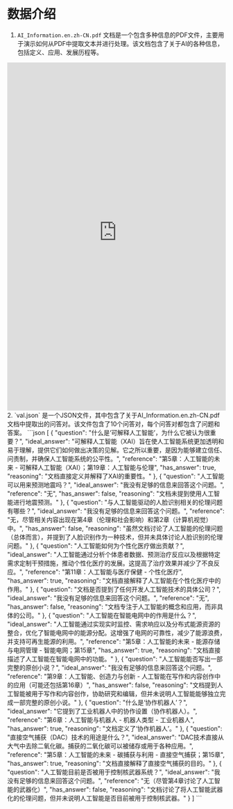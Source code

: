 
# 数据介绍
1. `AI_Information.en.zh-CN.pdf` 文档是一个包含多种信息的PDF文件，主要用于演示如何从PDF中提取文本并进行处理。该文档包含了关于AI的各种信息，包括定义、应用、发展历程等。
<iframe 
    src="https://raw.githubusercontent.com/hello-rag/hello-rag.github.io/1f2e7e7596330f6cda35dd7abb8f8cbb6e84c86b/data/AI_Information.en.zh-CN.pdf" 
    width="100%" 
    height="800px" 
    style="border: none;">
</iframe>
2. `val.json` 是一个JSON文件，其中包含了关于AI_Information.en.zh-CN.pdf文档中提取出的问答对。该文件包含了10个问答对，每个问答对都包含了问题和答案。
```json
[
    {
      "question": "什么是‘可解释人工智能’，为什么它被认为很重要？",
      "ideal_answer": "可解释人工智能（XAI）旨在使人工智能系统更加透明和易于理解，提供它们如何做出决策的见解。它之所以重要，是因为能够建立信任、问责制，并确保人工智能系统的公平性。",
      "reference": "第5章：人工智能的未来 - 可解释人工智能（XAI）；第19章：人工智能与伦理",
      "has_answer": true,
      "reasoning": "文档直接定义并解释了XAI的重要性。"
    },
    {
      "question": "人工智能可以用来预测地震吗？",
      "ideal_answer": "我没有足够的信息来回答这个问题。",
      "reference": "无",
      "has_answer": false,
      "reasoning": "文档未提到使用人工智能进行地震预测。"
    },
    {
      "question": "与人工智能驱动的人脸识别相关的伦理问题有哪些？",
      "ideal_answer": "我没有足够的信息来回答这个问题。",
      "reference": "无，尽管相关内容出现在第4章（伦理和社会影响）和第2章（计算机视觉）中。",
      "has_answer": false,
      "reasoning": "虽然文档讨论了人工智能的伦理问题（总体而言），并提到了人脸识别作为一种技术，但并未具体讨论人脸识别的伦理问题。"
    },
    {
      "question": "人工智能如何为个性化医疗做出贡献？",
      "ideal_answer": "人工智能通过分析个体患者数据、预测治疗反应以及根据特定需求定制干预措施，推动个性化医疗的发展。这提高了治疗效果并减少了不良反应。",
      "reference": "第11章：人工智能与医疗保健 - 个性化医疗",
      "has_answer": true,
      "reasoning": "文档直接解释了人工智能在个性化医疗中的作用。"
    },
    {
      "question": "文档是否提到了任何开发人工智能技术的具体公司？",
      "ideal_answer": "我没有足够的信息来回答这个问题。",
      "reference": "无",
      "has_answer": false,
      "reasoning": "文档专注于人工智能的概念和应用，而非具体的公司。"
    },
    {
      "question": "人工智能在智能电网中的作用是什么？",
      "ideal_answer": "人工智能通过实现实时监控、需求响应以及分布式能源资源的整合，优化了智能电网中的能源分配。这增强了电网的可靠性，减少了能源浪费，并支持可再生能源的利用。",
      "reference": "第5章：人工智能的未来 - 能源存储与电网管理 - 智能电网；第15章",
      "has_answer": true,
      "reasoning": "文档直接描述了人工智能在智能电网中的功能。"
    },
    {
      "question": "人工智能能否写出一部完整的原创小说？",
      "ideal_answer": "我没有足够的信息来回答这个问题。",
      "reference": "第9章：人工智能、创造力与创新 - 人工智能在写作和内容创作中的应用（可能还包括第16章）",
      "has_answer": false,
      "reasoning": "文档提到人工智能被用于写作和内容创作，协助研究和编辑，但并未说明人工智能能够独立完成一部完整的原创小说。"
    },
    {
      "question": "什么是‘协作机器人’？",
      "ideal_answer": "它提到了工业机器人中的协作设置（协作机器人）。",
      "reference": "第6章：人工智能与机器人 - 机器人类型 - 工业机器人",
      "has_answer": true,
      "reasoning": "文档定义了‘协作机器人’。"
    },
    {
      "question": "直接空气捕获（DAC）技术的用途是什么？",
      "ideal_answer": "DAC技术直接从大气中去除二氧化碳。捕获的二氧化碳可以被储存或用于各种应用。",
      "reference": "第5章：人工智能的未来 - 碳捕获与利用 - 直接空气捕获；第15章",
      "has_answer": true,
      "reasoning": "文档直接解释了直接空气捕获的目的。"
    },
    {
      "question": "人工智能目前是否被用于控制核武器系统？",
      "ideal_answer": "我没有足够的信息来回答这个问题。",
      "reference": "无（尽管第4章讨论了人工智能的武器化）",
      "has_answer": false,
      "reasoning": "文档讨论了将人工智能武器化的伦理问题，但并未说明人工智能是否目前被用于控制核武器。"
    }
]
```